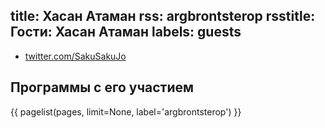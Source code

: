 title: Хасан Атаман
rss: argbrontsterop
rsstitle: Гости: Хасан Атаман
labels: guests
---
- [twitter.com/SakuSakuJo](http://twitter.com/SakuSakuJo)


## Программы с его участием

{{ pagelist(pages, limit=None, label='argbrontsterop') }}
